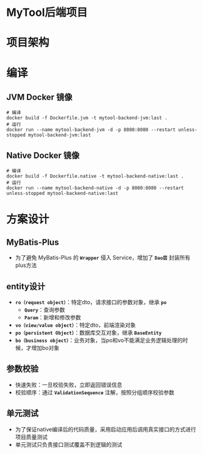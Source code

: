 # MyTool后端项目

# 项目架构

# 编译

## JVM Docker 镜像
```shell
# 编译
docker build -f Dockerfile.jvm -t mytool-backend-jvm:last .
# 运行
docker run --name mytool-backend-jvm -d -p 8080:8080 --restart unless-stopped mytool-backend-jvm:last
```

## Native Docker 镜像
```shell
# 编译
docker build -f Dockerfile.native -t mytool-backend-native:last .
# 运行
docker run --name mytool-backend-native -d -p 8080:8080 --restart unless-stopped mytool-backend-native:last
```

# 方案设计

## MyBatis-Plus
* 为了避免 MyBatis-Plus 的 **`Wrapper`** 侵入 Service，增加了 **`Dao层`** 封装所有plus方法

## entity设计
* **`ro（request object）`**：特定dto，请求接口的参数对象，继承 **`po`**
  * **`Query`**：查询参数
  * **`Param`**：新增和修改参数
* **`vo（view/value object）`**：特定dto，前端渲染对象
* **`po（persistent Object）`**：数据库交互对象，继承 **`BaseEntity`**
* **`bo（business object）`**：业务对象，当po和vo不能满足业务逻辑处理的时候，才增加bo对象

## 参数校验
* 快速失败：一旦校验失败，立即返回错误信息
* 校验顺序：通过 **`ValidationSequence`** 注解，按照分组顺序校验参数

## 单元测试
* 为了保证native编译后的代码质量，采用启动应用后调用真实接口的方式进行项目质量测试
* 单元测试只负责接口测试覆盖不到逻辑的测试

